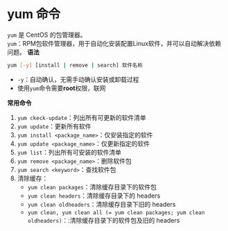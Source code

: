 # yum 命令
`yum` 是 CentOS 的包管理器。  
`yum`：RPM包软件管理器，用于自动化安装配置Linux软件，并可以自动解决依赖问题。
**语法**
``` sh
yum [-y] [install | remove | search] 软件名称
```
* `-y`：自动确认，无需手动确认安装或卸载过程
* 使用`yum`命令需要**root**权限，联网

**常用命令**
1. `yum ckeck-update`：列出所有可更新的软件清单
2. `yum update`：更新所有软件
3. `yum install <package_name>`：仅安装指定的软件
4. `yum update <package_name>`：仅更新指定的软件
5. `yum list`：列出所有可安装的软件清单
6. `yum remove <package_name>`：删除软件包
7. `yum search <keyword>`：查找软件包
8. 清除缓存：
    - `yum clean packages`：清除缓存目录下的软件包
    - `yum clean headers`：清除缓存目录下的 headers
    - `yum clean oldheaders`：清除缓存目录下旧的 headers
    - `yum clean, yum clean all (= yum clean packages; yum clean oldheaders)`：:清除缓存目录下的软件包及旧的 headers